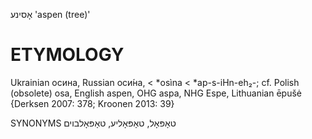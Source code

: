 אָסינע
'aspen (tree)'

ETYMOLOGY
===========
Ukrainian осина, Russian оси́на, < *osìna < *ap-s-iHn-eh₂-; cf. Polish (obsolete) osa, English aspen, OHG aspa, NHG Espe, Lithuanian ēpušė 
{Derksen 2007: 378; Kroonen 2013: 39}

SYNONYMS
טאָפּאָל, טאָפּאָליע, טאָפּאָלבוים

